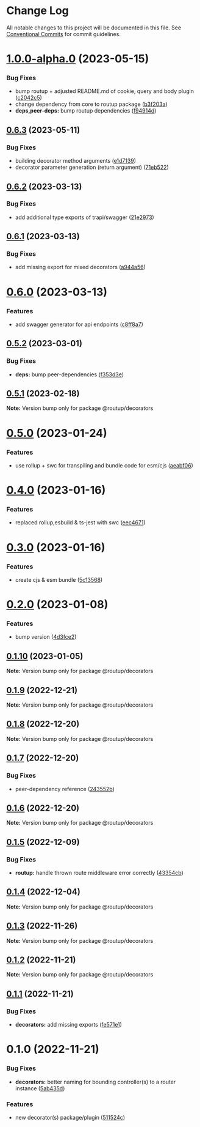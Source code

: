 # Change Log

All notable changes to this project will be documented in this file.
See [Conventional Commits](https://conventionalcommits.org) for commit guidelines.

# [1.0.0-alpha.0](https://github.com/routup/plugins/compare/@routup/decorators@0.6.3...@routup/decorators@1.0.0-alpha.0) (2023-05-15)


### Bug Fixes

* bump routup + adjusted README.md of cookie, query and body plugin ([c2042c5](https://github.com/routup/plugins/commit/c2042c56e0ab64925a400e1b65177882d109f2c0))
* change dependency from core to routup package ([b3f203a](https://github.com/routup/plugins/commit/b3f203ac1a07190db6913620e620d8b930681e74))
* **deps,peer-deps:** bump routup dependencies ([f94914d](https://github.com/routup/plugins/commit/f94914d6926de73bed00c670e9447091e4144f35))





## [0.6.3](https://github.com/Tada5hi/routup/compare/@routup/decorators@0.6.2...@routup/decorators@0.6.3) (2023-05-11)


### Bug Fixes

* building decorator method arguments ([e1d7139](https://github.com/Tada5hi/routup/commit/e1d7139e0fd5d89ed7535d067681e118bc3e7a68))
* decorator parameter generation (return argument) ([71eb522](https://github.com/Tada5hi/routup/commit/71eb52285a642ff69d4bfa7afb703d11c0071418))





## [0.6.2](https://github.com/Tada5hi/routup/compare/@routup/decorators@0.6.1...@routup/decorators@0.6.2) (2023-03-13)


### Bug Fixes

* add additional type exports of trapi/swagger ([21e2973](https://github.com/Tada5hi/routup/commit/21e2973a27ab8cbb203f65b0f202d5a4e280a2bf))





## [0.6.1](https://github.com/Tada5hi/routup/compare/@routup/decorators@0.6.0...@routup/decorators@0.6.1) (2023-03-13)


### Bug Fixes

* add missing export for mixed decorators ([a944a56](https://github.com/Tada5hi/routup/commit/a944a564dc4894f213ad6a510bbd514935bbcfd4))





# [0.6.0](https://github.com/Tada5hi/routup/compare/@routup/decorators@0.5.2...@routup/decorators@0.6.0) (2023-03-13)


### Features

* add swagger generator for api endpoints ([c8ff8a7](https://github.com/Tada5hi/routup/commit/c8ff8a78c4e0e8b6399db567ce8b882bac2c1e83))





## [0.5.2](https://github.com/Tada5hi/routup/compare/@routup/decorators@0.5.1...@routup/decorators@0.5.2) (2023-03-01)


### Bug Fixes

* **deps:** bump peer-dependencies ([f353d3e](https://github.com/Tada5hi/routup/commit/f353d3e6e0c7f1752b66ba4c70302786e1216165))





## [0.5.1](https://github.com/Tada5hi/routup/compare/@routup/decorators@0.5.0...@routup/decorators@0.5.1) (2023-02-18)

**Note:** Version bump only for package @routup/decorators





# [0.5.0](https://github.com/Tada5hi/routup/compare/@routup/decorators@0.4.0...@routup/decorators@0.5.0) (2023-01-24)


### Features

* use rollup + swc for transpiling and bundle code for esm/cjs ([aeabf06](https://github.com/Tada5hi/routup/commit/aeabf06d2372f315bdbe33546ea5dacb74ce6d9d))





# [0.4.0](https://github.com/Tada5hi/routup/compare/@routup/decorators@0.3.0...@routup/decorators@0.4.0) (2023-01-16)


### Features

* replaced rollup,esbuild & ts-jest with swc ([eec4671](https://github.com/Tada5hi/routup/commit/eec46710781894532b9be0b0b9d1b911f0c7e937))





# [0.3.0](https://github.com/Tada5hi/routup/compare/@routup/decorators@0.2.0...@routup/decorators@0.3.0) (2023-01-16)


### Features

* create cjs & esm bundle ([5c13568](https://github.com/Tada5hi/routup/commit/5c135687d9dc6e7c38905d8e742029064454ab43))





# [0.2.0](https://github.com/Tada5hi/routup/compare/@routup/decorators@0.1.10...@routup/decorators@0.2.0) (2023-01-08)


### Features

* bump version ([4d3fce2](https://github.com/Tada5hi/routup/commit/4d3fce2941ce56fa86dc789b81021fffb4a5424c))





## [0.1.10](https://github.com/Tada5hi/routup/compare/@routup/decorators@0.1.9...@routup/decorators@0.1.10) (2023-01-05)

**Note:** Version bump only for package @routup/decorators





## [0.1.9](https://github.com/Tada5hi/routup/compare/@routup/decorators@0.1.8...@routup/decorators@0.1.9) (2022-12-21)

**Note:** Version bump only for package @routup/decorators





## [0.1.8](https://github.com/Tada5hi/routup/compare/@routup/decorators@0.1.7...@routup/decorators@0.1.8) (2022-12-20)

**Note:** Version bump only for package @routup/decorators





## [0.1.7](https://github.com/Tada5hi/routup/compare/@routup/decorators@0.1.6...@routup/decorators@0.1.7) (2022-12-20)


### Bug Fixes

* peer-dependency reference ([243552b](https://github.com/Tada5hi/routup/commit/243552b1e1982237fed259045fd88cfc565d9991))





## [0.1.6](https://github.com/Tada5hi/routup/compare/@routup/decorators@0.1.5...@routup/decorators@0.1.6) (2022-12-20)

**Note:** Version bump only for package @routup/decorators





## [0.1.5](https://github.com/Tada5hi/routup/compare/@routup/decorators@0.1.4...@routup/decorators@0.1.5) (2022-12-09)


### Bug Fixes

* **routup:** handle thrown route middleware error correctly ([43354cb](https://github.com/Tada5hi/routup/commit/43354cba99ff1c24f91f3d734e9c1b6170996532))





## [0.1.4](https://github.com/Tada5hi/routup/compare/@routup/decorators@0.1.3...@routup/decorators@0.1.4) (2022-12-04)

**Note:** Version bump only for package @routup/decorators





## [0.1.3](https://github.com/Tada5hi/routup/compare/@routup/decorators@0.1.2...@routup/decorators@0.1.3) (2022-11-26)

**Note:** Version bump only for package @routup/decorators





## [0.1.2](https://github.com/Tada5hi/routup/compare/@routup/decorators@0.1.1...@routup/decorators@0.1.2) (2022-11-21)

**Note:** Version bump only for package @routup/decorators





## [0.1.1](https://github.com/Tada5hi/routup/compare/@routup/decorators@0.1.0...@routup/decorators@0.1.1) (2022-11-21)


### Bug Fixes

* **decorators:** add missing exports ([fe571e1](https://github.com/Tada5hi/routup/commit/fe571e10e229c4dd33060a446d7b20c60ed30901))





# 0.1.0 (2022-11-21)


### Bug Fixes

* **decorators:** better naming for bounding controller(s) to a router instance ([5ab435d](https://github.com/Tada5hi/routup/commit/5ab435d1f6b18fe3ed9e0c660df565f6907a900b))


### Features

* new decorator(s) package/plugin ([511524c](https://github.com/Tada5hi/routup/commit/511524c854f5cdb7222b4cdea2a252a57c2007d1))
